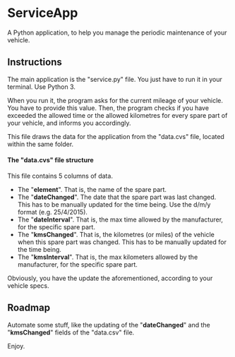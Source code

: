 # ServiceApp
A Python application, to help you manage the periodic maintenance of your vehicle.

## Instructions
The main application is the "service.py" file. You just have to run it in your terminal. Use Python 3.

When you run it, the program asks for the current mileage of your vehicle. You have to provide this value. Then, the program checks if you have exceeded the allowed time or the allowed kilometres for every spare part of your vehicle, and informs you accordingly.

This file draws the data for the application from the "data.cvs" file, located within the same folder.

#### The "data.cvs" file structure

 This file contains 5 columns of data.

 - The "**element**". That is, the name of the spare part.
 - The "**dateChanged**". The date that the spare part was last changed. This has to be manually updated for the time being. Use the d/m/y format (e.g. 25/4/2015).
 - The "**dateInterval**". That is, the max time allowed by the manufacturer, for the specific spare part.
 - The "**kmsChanged**". That is, the kilometres (or miles) of the vehicle when this spare part was changed. This has to be manually updated for the time being.
 - The "**kmsInterval**". That is, the max kilometers allowed by the manufacturer, for the specific spare part.

Obviously, you have the update the aforementioned, according to your vehicle specs.

## Roadmap
Automate some stuff, like the updating of the "**dateChanged**" and the "**kmsChanged**" fields of the "data.csv" file.

Enjoy.



